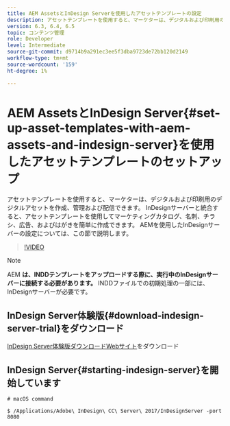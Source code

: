 ```yaml
---
title: AEM AssetsとInDesign Serverを使用したアセットテンプレートの設定
description: アセットテンプレートを使用すると、マーケターは、デジタルおよび印刷用のデジタルアセットを作成、管理および配信できます。 InDesignサーバーと統合すると、アセットテンプレートを使用してマーケティングカタログ、名刺、チラシ、広告、およびはがきを簡単に作成できます。 AEMを使用したInDesignサーバーの設定については、この節で説明します。
version: 6.3, 6.4, 6.5
topic: コンテンツ管理
role: Developer
level: Intermediate
source-git-commit: d9714b9a291ec3ee5f3dba9723de72bb120d2149
workflow-type: tm+mt
source-wordcount: '159'
ht-degree: 1%

---
```



# AEM AssetsとInDesign Server{#set-up-asset-templates-with-aem-assets-and-indesign-server}を使用したアセットテンプレートのセットアップ

アセットテンプレートを使用すると、マーケターは、デジタルおよび印刷用のデジタルアセットを作成、管理および配信できます。 InDesignサーバーと統合すると、アセットテンプレートを使用してマーケティングカタログ、名刺、チラシ、広告、およびはがきを簡単に作成できます。 AEMを使用したInDesignサーバーの設定については、この節で説明します。

>[!VIDEO](https://video.tv.adobe.com/v/17069/?quality=9&learn=on)

>[!NOTE]
>
>AEM **は、INDDテンプレートをアップロードする際に、実行中のInDesignサーバーに接続する必要があります。** INDDファイルでの初期処理の一部には、InDesignサーバーが必要です。

## InDesign Server体験版{#download-indesign-server-trial}をダウンロード

[InDesign Server体験版ダウンロードWebサイト](https://www.adobe.com/devnet/indesign/indesign-server-trial-downloads.html)をダウンロード

## InDesign Server{#starting-indesign-server}を開始しています

```shell
# macOS command

$ /Applications/Adobe\ InDesign\ CC\ Server\ 2017/InDesignServer -port 8080
```

